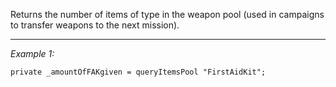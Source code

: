 Returns the number of items of type in the weapon pool (used in campaigns to transfer weapons to the next mission).


---
*Example 1:*
```sqf
private _amountOfFAKgiven = queryItemsPool "FirstAidKit";
```